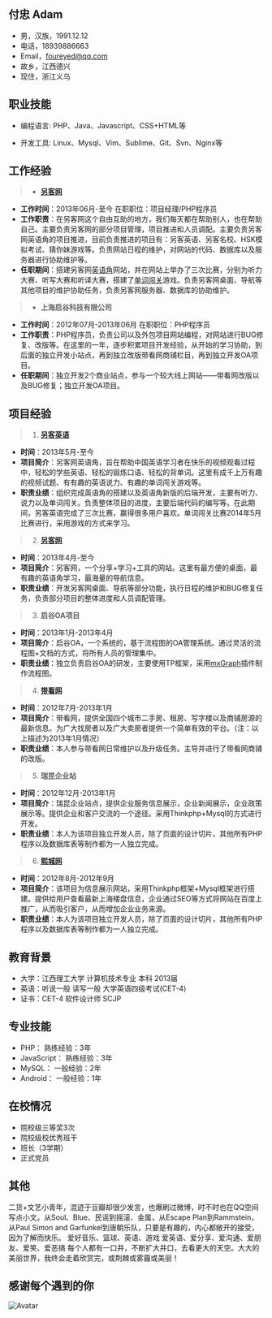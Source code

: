 付忠 Adam
-------------
- 男，汉族，1991.12.12
- 电话，18939886663
- Email，foureyed@qq.com
- 故乡，江西德兴
- 现住，浙江义乌

职业技能
------

- 编程语言: PHP、Java、Javascript、CSS+HTML等

- 开发工具: Linux、Mysql、Vim、Sublime、Git、Svn、Nginx等

工作经验
-------------
> - **[另客网](http://www.links123.com/)**  
* **工作时间**：2013年06月-至今 在职职位：项目经理/PHP程序员
* **工作职责**：在另客网这个自由互助的地方，我们每天都在帮助别人，也在帮助自己。主要负责另客网的部分项目管理，项目推进和人员调配。主要负责另客网英语角的项目推进，目前负责推进的项目有：另客英语、另客名校、HSK模拟考试、猜你妹游戏等。负责网站日程的维护，对网站的代码、数据库以及服务器进行协助维护等。
* **任职期间**：搭建另客网[英语角](http://english.links123.com)网站，并在网站上举办了三次比赛，分别为听力大赛、听写大赛和听译大赛，搭建了[单词闯关](http://english.links123.com/Word)游戏。负责另客网桌面、导航等其他项目的维护协助任务，负责另客网服务器、数据库的协助维护。



> - **上海启谷科技有限公司**  
* **工作时间**：2012年07月-2013年06月 在职职位：PHP程序员
* **工作职责**：PHP程序员，负责公司以及外包项目网站编程，对网站进行BUG修复、改版等。在这里的一年，逐步积累项目开发经验，从开始的学习协助，到后面的独立开发小站点，再到独立改版带看网商铺栏目，再到独立开发OA项目。
* **任职期间**：独立开发2个商业站点，参与一个较大线上网站——带看网改版以及BUG修复；独立开发OA项目。

项目经验
---------------
> 1. **[另客英语](http://english.links123.com/)**
* **时间**：2013年5月-至今
* **项目简介**：另客网英语角，旨在帮助中国英语学习者在快乐的视频观看过程中，轻松的学些英语、轻松的锻炼口语、轻松的背单词。这里有成千上万有趣的视频试题、有有趣的英语说力、有趣的单词闯关游戏等。
* **职责业绩**：组织完成英语角的搭建以及英语角新版的后端开发，主要有听力、说力以及单词闯关。负责整体项目的进度，主要后端代码的编写等。在此期间，另客英语完成了三次比赛，赢得很多用户喜欢。单词闯关比赛2014年5月比赛进行，采用游戏的方式来学习。

> 2. **[另客网](http://links123.com/)**
* **时间**：2013年4月-至今
* **项目简介**：另客网，一个分享+学习+工具的网站。这里有最方便的桌面，最有趣的英语角学习，最海量的导航信息。
* **职责业绩**：开发另客网桌面、导航等部分功能，执行日程的维护和BUG修复任务，负责部分项目的整体进度和人员调配管理。

> 3. **启谷OA项目**
* **时间**：2013年1月-2013年4月
* **项目简介**：启谷OA，一个系统的，基于流程图的OA管理系统。通过灵活的流程图+文档的方式，将所有人员的管理集中。
* **职责业绩**：独立负责启谷OA的研发，主要使用TP框架，采用[mxGraph](http://www.jgraph.com/mxgraph.html)插件制作流程图。

> 4. **[带看网](http://sh.daikan.cn)**
* **时间**：2012年7月-2013年1月
* **项目简介**：带看网，提供全国四个城市二手房、租房、写字楼以及商铺房源的最新信息。为广大找房者以及广大卖房者提供一个简单有效的平台。（注：以上描述为2013年1月情况）
* **职责业绩**：本人参与带看网日常维护以及升级任务。主导并进行了带看网商铺的改版。

> 5. **瑞昆企业站**
* **时间**：2012年12月-2013年1月
* **项目简介**：瑞昆企业站点，提供企业服务信息展示，企业新闻展示，企业政策展示等。提供企业和客户交流的一个途径。采用Thinkphp+Mysql的方式进行开发。
* **职责业绩**：本人为该项目独立开发人员，除了页面的设计切片，其他所有PHP程序以及数据库表等制作都为一人独立完成。

> 6. **[熙城网](http://136018.com)**
* **时间**：2012年8月-2012年9月
* **项目简介**：该项目为信息展示网站，采用Thinkphp框架+Mysql框架进行搭建。提供给用户查看最新上海楼盘信息，企业通过SEO等方式将网站在百度上推广，从而吸引客户，从而增加企业业务来源。
* **职责业绩**：本人为该项目独立开发人员，除了页面的设计切片，其他所有PHP程序以及数据库表等制作都为一人独立完成。

教育背景
---------------
- 大学：江西理工大学 计算机技术专业 本科 2013届
- 英语：听说一般 读写一般 大学英语四级考试(CET-4)
- 证书：CET-4 软件设计师 SCJP

专业技能 
---------------
- PHP： 熟练经验：3年
- JavaScript： 熟练经验：3年
- MySQL： 一般经验：2年
- Android： 一般经验：1年

在校情况
---------------
- 院校级三等奖3次
- 院校级校优秀班干
- 班长（3学期）
- 正式党员

其他
---------------
二货+文艺小青年，混迹于豆瓣却很少发言，也爆刷过微博，时不时也在QQ空间写点小文。从Soul、Blue、民谣到摇滚、金属，从Escape Plan到Rammstein，从Paul Simon and Garfunkel到唐朝乐队，只要是有趣的，内心都敞开的接受，因为了解而快乐。
爱好音乐、篮球、英语、游戏
爱英语、爱分享、爱沟通、爱朋友、爱笑、爱恶搞
每个人都有一口井，不断扩大井口，去看更大的天空。大大的美丽世界，我终会走着欣赏完，或荆棘或雾霾或美丽！

感谢每个遇到的你
---------------
![Avatar](/avatar.jpg)

